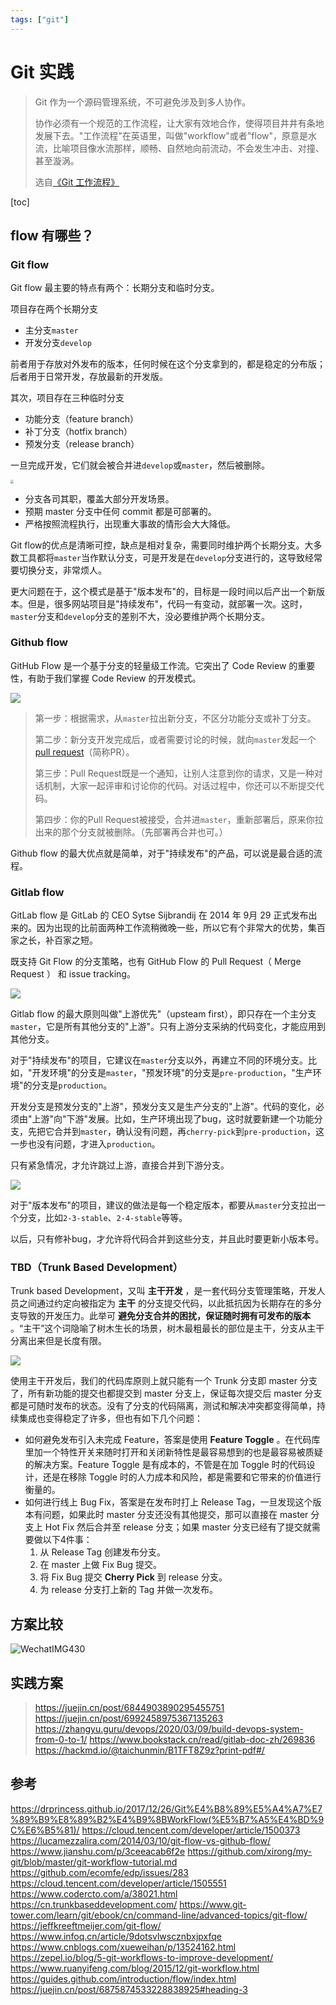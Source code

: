 ```yaml
---
tags: ["git"]
---
```


# Git 实践

> Git 作为一个源码管理系统，不可避免涉及到多人协作。
>
> 协作必须有一个规范的工作流程，让大家有效地合作，使得项目井井有条地发展下去。"工作流程"在英语里，叫做"workflow"或者"flow"，原意是水流，比喻项目像水流那样，顺畅、自然地向前流动，不会发生冲击、对撞、甚至漩涡。
>
> 选自[《Git 工作流程》](https://www.ruanyifeng.com/blog/2015/12/git-workflow.html)

[toc]

## flow 有哪些？

### Git flow

Git flow 最主要的特点有两个：长期分支和临时分支。

项目存在两个长期分支

- 主分支`master`
- 开发分支`develop`

前者用于存放对外发布的版本，任何时候在这个分支拿到的，都是稳定的分布版；后者用于日常开发，存放最新的开发版。

其次，项目存在三种临时分支

- 功能分支（feature branch）
- 补丁分支（hotfix branch）
- 预发分支（release branch）

一旦完成开发，它们就会被合并进`develop`或`master`，然后被删除。

<img src="https://jeffkreeftmeijer.com/git-flow/git-flow.png" style="zoom: 33%;" />

- 分支各司其职，覆盖大部分开发场景。
- 预期 master 分支中任何 commit 都是可部署的。
- 严格按照流程执行，出现重大事故的情形会大大降低。

Git flow的优点是清晰可控，缺点是相对复杂，需要同时维护两个长期分支。大多数工具都将`master`当作默认分支，可是开发是在`develop`分支进行的，这导致经常要切换分支，非常烦人。

更大问题在于，这个模式是基于"版本发布"的，目标是一段时间以后产出一个新版本。但是，很多网站项目是"持续发布"，代码一有变动，就部署一次。这时，`master`分支和`develop`分支的差别不大，没必要维护两个长期分支。

### Github flow

GitHub Flow 是一个基于分支的轻量级工作流。它突出了 Code Review 的重要性，有助于我们掌握 Code Review 的开发模式。

![](https://www.ruanyifeng.com/blogimg/asset/2015/bg2015122305.png)

> 第一步：根据需求，从`master`拉出新分支，不区分功能分支或补丁分支。
>
> 第二步：新分支开发完成后，或者需要讨论的时候，就向`master`发起一个[pull request](https://help.github.com/articles/using-pull-requests/)（简称PR）。
>
> 第三步：Pull Request既是一个通知，让别人注意到你的请求，又是一种对话机制，大家一起评审和讨论你的代码。对话过程中，你还可以不断提交代码。
>
> 第四步：你的Pull Request被接受，合并进`master`，重新部署后，原来你拉出来的那个分支就被删除。（先部署再合并也可。）

Github flow 的最大优点就是简单，对于"持续发布"的产品，可以说是最合适的流程。

### Gitlab flow

GitLab flow 是 GitLab 的 CEO Sytse Sijbrandij 在 2014 年 9月 29 正式发布出来的。因为出现的比前面两种工作流稍微晚一些，所以它有个非常大的优势，集百家之长，补百家之短。

既支持 Git Flow 的分支策略，也有 GitHub Flow 的 Pull Request（ Merge Request ） 和 issue tracking。

![](https://www.ruanyifeng.com/blogimg/asset/2015/bg2015122306.png)

Gitlab flow 的最大原则叫做"上游优先"（upsteam first），即只存在一个主分支`master`，它是所有其他分支的"上游"。只有上游分支采纳的代码变化，才能应用到其他分支。

对于"持续发布"的项目，它建议在`master`分支以外，再建立不同的环境分支。比如，"开发环境"的分支是`master`，"预发环境"的分支是`pre-production`，"生产环境"的分支是`production`。

开发分支是预发分支的"上游"，预发分支又是生产分支的"上游"。代码的变化，必须由"上游"向"下游"发展。比如，生产环境出现了bug，这时就要新建一个功能分支，先把它合并到`master`，确认没有问题，再`cherry-pick`到`pre-production`，这一步也没有问题，才进入`production`。

只有紧急情况，才允许跳过上游，直接合并到下游分支。

![](https://www.ruanyifeng.com/blogimg/asset/2015/bg2015122307.png)

对于"版本发布"的项目，建议的做法是每一个稳定版本，都要从`master`分支拉出一个分支，比如`2-3-stable`、`2-4-stable`等等。

以后，只有修补bug，才允许将代码合并到这些分支，并且此时要更新小版本号。

### TBD（Trunk Based Development）

Trunk based Development，又叫 **主干开发** ，是一套代码分支管理策略，开发人员之间通过约定向被指定为 **主干** 的分支提交代码，以此抵抗因为长期存在的多分支导致的开发压力。此举可 **避免分支合并的困扰，保证随时拥有可发布的版本** 。“主干”这个词隐喻了树木生长的场景，树木最粗最长的部位是主干，分支从主干分离出来但是长度有限。

![](https://static001.infoq.cn/resource/image/4b/66/4b2053219a7863436d040ef30ac1ee66.png)

使用主干开发后，我们的代码库原则上就只能有一个 Trunk 分支即 master 分支了，所有新功能的提交也都提交到 master 分支上，保证每次提交后 master 分支都是可随时发布的状态。没有了分支的代码隔离，测试和解决冲突都变得简单，持续集成也变得稳定了许多，但也有如下几个问题：

- 如何避免发布引入未完成 Feature，答案是使用 **Feature Toggle** 。在代码库里加一个特性开关来随时打开和关闭新特性是最容易想到的也是最容易被质疑的解决方案。Feature Toggle 是有成本的，不管是在加 Toggle 时的代码设计，还是在移除 Toggle 时的人力成本和风险，都是需要和它带来的价值进行衡量的。
- 如何进行线上 Bug Fix，答案是在发布时打上 Release Tag，一旦发现这个版本有问题，如果此时 master 分支还没有其他提交，那可以直接在 master 分支上 Hot Fix 然后合并至 release 分支；如果 master 分支已经有了提交就需要做以下4件事： 
  1. 从 Release Tag 创建发布分支。
  2. 在 master 上做 Fix Bug 提交。
  3. 将 Fix Bug 提交 **Cherry Pick** 到 release 分支。
  4. 为 release 分支打上新的 Tag 并做一次发布。

## 方案比较

![WechatIMG430](WechatIMG430-7354793.jpeg)

## 实践方案

> https://juejin.cn/post/6844903890295455751
> https://juejin.cn/post/6992458975367135263
> https://zhangyu.guru/devops/2020/03/09/build-devops-system-from-0-to-1/
> https://www.bookstack.cn/read/gitlab-doc-zh/269836
> https://hackmd.io/@taichunmin/B1TFT8Z9z?print-pdf#/

## 参考

https://drprincess.github.io/2017/12/26/Git%E4%B8%89%E5%A4%A7%E7%89%B9%E8%89%B2%E4%B9%8BWorkFlow(%E5%B7%A5%E4%BD%9C%E6%B5%81)/
https://cloud.tencent.com/developer/article/1500373
https://lucamezzalira.com/2014/03/10/git-flow-vs-github-flow/
https://www.jianshu.com/p/3ceeacab6f2e
https://github.com/xirong/my-git/blob/master/git-workflow-tutorial.md
https://github.com/ecomfe/edp/issues/283
https://cloud.tencent.com/developer/article/1505551
https://www.codercto.com/a/38021.html
https://cn.trunkbaseddevelopment.com/
https://www.git-tower.com/learn/git/ebook/cn/command-line/advanced-topics/git-flow/
https://jeffkreeftmeijer.com/git-flow/
https://www.infoq.cn/article/9dotsvlwscznbxjpxfqe
https://www.cnblogs.com/xueweihan/p/13524162.html
https://zepel.io/blog/5-git-workflows-to-improve-development/
https://www.ruanyifeng.com/blog/2015/12/git-workflow.html
https://guides.github.com/introduction/flow/index.html
https://juejin.cn/post/6875874533228838925#heading-3

